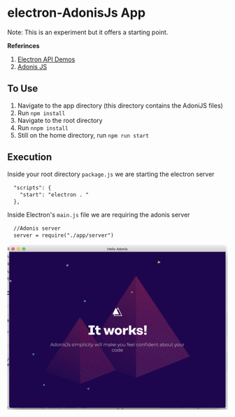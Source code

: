 # electron-AdonisJs App

Note: This is an experiment but it offers a starting point.

**Referinces**
1. [Electron API Demos](https://electronjs.org/#get-started)
2. [Adonis JS](https://www.adonisjs.com/)

## To Use
1. Navigate to the app directory (this directory contains the AdoniJS files)
2. Run ```npm install```
3. Navigate to the root directory
4. Run ```nnpm install```
5. Still on the home directory, run ```npm run start```

## Execution
Inside your root directory ```package.js``` we are starting the electron server
```
  "scripts": {
    "start": "electron . "
  },
  ```
  Inside Electron's ```main.js``` file we are requiring the adonis server
  
```
  //Adonis server
  server = require("./app/server")
```

![capture](https://github.com/kisese/adonisjs-electron/blob/master/capture.png)
